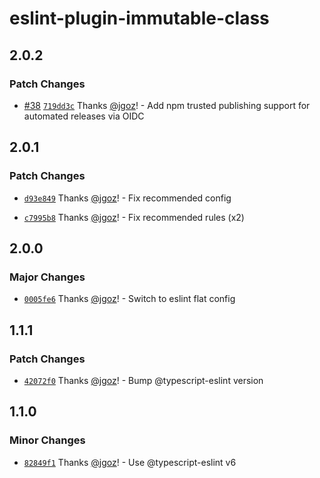 # eslint-plugin-immutable-class

## 2.0.2

### Patch Changes

- [#38](https://github.com/implydata/immutable-class/pull/38) [`719dd3c`](https://github.com/implydata/immutable-class/commit/719dd3cc9da0fd304f567d1b23536770c71e1eb9) Thanks [@jgoz](https://github.com/jgoz)! - Add npm trusted publishing support for automated releases via OIDC

## 2.0.1

### Patch Changes

- [`d93e849`](https://github.com/implydata/immutable-class/commit/d93e849951b03ce18888102357074fd3c5a37136) Thanks [@jgoz](https://github.com/jgoz)! - Fix recommended config

- [`c7995b8`](https://github.com/implydata/immutable-class/commit/c7995b818c1dd6b3a08a9dec8b407e6a1ae6f891) Thanks [@jgoz](https://github.com/jgoz)! - Fix recommended rules (x2)

## 2.0.0

### Major Changes

- [`0005fe6`](https://github.com/implydata/immutable-class/commit/0005fe63cdefe468379851e301aa46fb971a3f8f) Thanks [@jgoz](https://github.com/jgoz)! - Switch to eslint flat config

## 1.1.1

### Patch Changes

- [`42072f0`](https://github.com/implydata/immutable-class/commit/42072f02916035b164c3a11dc07f2d1864fadedd) Thanks [@jgoz](https://github.com/jgoz)! - Bump @typescript-eslint version

## 1.1.0

### Minor Changes

- [`82849f1`](https://github.com/implydata/immutable-class/commit/82849f170d5b40395099ffc690382220132d5a89) Thanks [@jgoz](https://github.com/jgoz)! - Use @typescript-eslint v6
